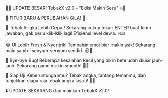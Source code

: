🎉🔥 UPDATE BESAR! TebakX v2.0 – "Edisi Makin Seru" 🔥🎉

🚀 FITUR BARU & PERUBAHAN GILA! 🚀

🔢 Tebak Angka Lebih Cepat! Sekarang cukup tekan ENTER buat kirim jawaban, gak perlu klik-klik lagi! Efisiensi level dewa. ⚡⌨️

😂 UI Lebih Fresh & Nyentrik! Tambahin emot biar makin asik! Sekarang main sambil senyum-senyum sendiri. 😆🎨

🐞 Bye-bye Bug! Beberapa kesalahan kecil yang bikin bete udah diusir jauh-jauh. Sekarang game makin smooth! 💨✨

🎯 Siap Uji Keberuntunganmu? Tebak angka, tantang temanmu, dan tunjukkan siapa raja tebak angka sejati! 👑🔥

⬇️ UPDATE SEKARANG dan mainkan TebakX v2.0!
